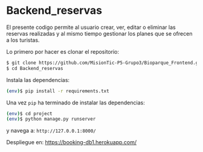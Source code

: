 # Backend_reservas

El presente codigo permite al usuario crear, ver, editar o eliminar las reservas realizadas y al mismo tiempo gestionar los planes que se ofrecen a los turistas.

Lo primero por hacer es clonar el repositorio:

```sh
$ git clone https://github.com/MisionTic-P5-Grupo3/Bioparque_Frontend.git
$ cd Backend_reservas
```

Instala las dependencias:

```sh
(env)$ pip install -r requirements.txt
```

Una vez `pip` ha terminado de instalar las dependencias:
```sh
(env)$ cd project
(env)$ python manage.py runserver
```
y navega a: `http://127.0.0.1:8000/`


Despliegue en: https://booking-db1.herokuapp.com/
